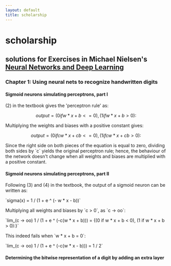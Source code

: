 ```yaml
---
layout: default
title: scholarship
---
```


# scholarship

## solutions for Exercises in Michael Nielsen's [Neural Networks and Deep Learning](http://neuralnetworksanddeeplearning.com/)

### Chapter 1: Using neural nets to recognize handwritten digits
      
#### Sigmoid neurons simulating perceptrons, part I
      
(2) in the textbook gives the 'perceptron rule' as:

$$ output = {(0 if w * x + b <= 0), (1 if w * x + b > 0):} $$

Multiplying the weights and biases with a positive constant gives:

$$ output = {(0 if cw * x + cb <= 0), (1 if cw * x + cb > 0):} $$

<p>
Since the right side on both pieces of the equation is equal to zero, dividing both sides by `c` yields the original perceptron rule; hence, the behaviour of the network doesn't change when all weights and biases are multiplied with a positive constant.
</p>

#### Sigmoid neurons simulating perceptrons, part II 

Following (3) and (4) in the textbook, the output of a sigmoid neuron can be written as:

<p>
`sigma(x) = 1 / (1 + e ^ (- w * x - b))`
</p>

<p>
Multiplying all weights and biases by `c > 0`, as `c -> oo`:
</p>

<p>
`lim_(c -> oo) 1 / (1 + e ^ (-c(w * x + b))) = {(0 if w * x + b < 0), (1 if w * x + b > 0):}`
</p>

<p>
This indeed fails when `w * x + b = 0`:
</p>

<p>
`lim_(c -> oo) 1 / (1 + e ^ (-c(w * x - b))) = 1 / 2`
</p>

#### Determining the bitwise representation of a digit by adding an extra layer


<script type="text/x-mathjax-config">
  MathJax.Hub.Config({
    asciimath2jax: {
      delimiters: [ ['$$','$$'], ['`', '`'] ]
    },
  });
</script>
<script type="text/javascript" src="https://cdn.mathjax.org/mathjax/latest/MathJax.js?config=AMS_HTML"></script>
